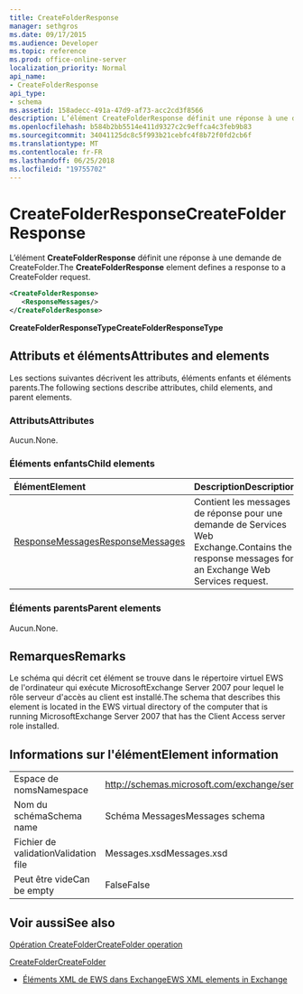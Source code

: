 ```yaml
---
title: CreateFolderResponse
manager: sethgros
ms.date: 09/17/2015
ms.audience: Developer
ms.topic: reference
ms.prod: office-online-server
localization_priority: Normal
api_name:
- CreateFolderResponse
api_type:
- schema
ms.assetid: 158adecc-491a-47d9-af73-acc2cd3f8566
description: L’élément CreateFolderResponse définit une réponse à une demande de CreateFolder.
ms.openlocfilehash: b584b2bb5514e411d9327c2c9effca4c3feb9b83
ms.sourcegitcommit: 34041125dc8c5f993b21cebfc4f8b72f0fd2cb6f
ms.translationtype: MT
ms.contentlocale: fr-FR
ms.lasthandoff: 06/25/2018
ms.locfileid: "19755702"
---
```

# <a name="createfolderresponse"></a><span data-ttu-id="7e28d-103">CreateFolderResponse</span><span class="sxs-lookup"><span data-stu-id="7e28d-103">CreateFolderResponse</span></span>

<span data-ttu-id="7e28d-104">L’élément **CreateFolderResponse** définit une réponse à une demande de CreateFolder.</span><span class="sxs-lookup"><span data-stu-id="7e28d-104">The **CreateFolderResponse** element defines a response to a CreateFolder request.</span></span> 
  
```xml
<CreateFolderResponse>
   <ResponseMessages/>
</CreateFolderResponse>
```

 <span data-ttu-id="7e28d-105">**CreateFolderResponseType**</span><span class="sxs-lookup"><span data-stu-id="7e28d-105">**CreateFolderResponseType**</span></span>
## <a name="attributes-and-elements"></a><span data-ttu-id="7e28d-106">Attributs et éléments</span><span class="sxs-lookup"><span data-stu-id="7e28d-106">Attributes and elements</span></span>

<span data-ttu-id="7e28d-107">Les sections suivantes décrivent les attributs, éléments enfants et éléments parents.</span><span class="sxs-lookup"><span data-stu-id="7e28d-107">The following sections describe attributes, child elements, and parent elements.</span></span>
  
### <a name="attributes"></a><span data-ttu-id="7e28d-108">Attributs</span><span class="sxs-lookup"><span data-stu-id="7e28d-108">Attributes</span></span>

<span data-ttu-id="7e28d-109">Aucun.</span><span class="sxs-lookup"><span data-stu-id="7e28d-109">None.</span></span>
  
### <a name="child-elements"></a><span data-ttu-id="7e28d-110">Éléments enfants</span><span class="sxs-lookup"><span data-stu-id="7e28d-110">Child elements</span></span>

|<span data-ttu-id="7e28d-111">**Élément**</span><span class="sxs-lookup"><span data-stu-id="7e28d-111">**Element**</span></span>|<span data-ttu-id="7e28d-112">**Description**</span><span class="sxs-lookup"><span data-stu-id="7e28d-112">**Description**</span></span>|
|:-----|:-----|
|[<span data-ttu-id="7e28d-113">ResponseMessages</span><span class="sxs-lookup"><span data-stu-id="7e28d-113">ResponseMessages</span></span>](responsemessages.md) <br/> |<span data-ttu-id="7e28d-114">Contient les messages de réponse pour une demande de Services Web Exchange.</span><span class="sxs-lookup"><span data-stu-id="7e28d-114">Contains the response messages for an Exchange Web Services request.</span></span>  <br/> |
   
### <a name="parent-elements"></a><span data-ttu-id="7e28d-115">Éléments parents</span><span class="sxs-lookup"><span data-stu-id="7e28d-115">Parent elements</span></span>

<span data-ttu-id="7e28d-116">Aucun.</span><span class="sxs-lookup"><span data-stu-id="7e28d-116">None.</span></span>
  
## <a name="remarks"></a><span data-ttu-id="7e28d-117">Remarques</span><span class="sxs-lookup"><span data-stu-id="7e28d-117">Remarks</span></span>

<span data-ttu-id="7e28d-118">Le schéma qui décrit cet élément se trouve dans le répertoire virtuel EWS de l'ordinateur qui exécute MicrosoftExchange Server 2007 pour lequel le rôle serveur d'accès au client est installé.</span><span class="sxs-lookup"><span data-stu-id="7e28d-118">The schema that describes this element is located in the EWS virtual directory of the computer that is running MicrosoftExchange Server 2007 that has the Client Access server role installed.</span></span>
  
## <a name="element-information"></a><span data-ttu-id="7e28d-119">Informations sur l'élément</span><span class="sxs-lookup"><span data-stu-id="7e28d-119">Element information</span></span>

|||
|:-----|:-----|
|<span data-ttu-id="7e28d-120">Espace de noms</span><span class="sxs-lookup"><span data-stu-id="7e28d-120">Namespace</span></span>  <br/> |http://schemas.microsoft.com/exchange/services/2006/messages  <br/> |
|<span data-ttu-id="7e28d-121">Nom du schéma</span><span class="sxs-lookup"><span data-stu-id="7e28d-121">Schema name</span></span>  <br/> |<span data-ttu-id="7e28d-122">Schéma Messages</span><span class="sxs-lookup"><span data-stu-id="7e28d-122">Messages schema</span></span>  <br/> |
|<span data-ttu-id="7e28d-123">Fichier de validation</span><span class="sxs-lookup"><span data-stu-id="7e28d-123">Validation file</span></span>  <br/> |<span data-ttu-id="7e28d-124">Messages.xsd</span><span class="sxs-lookup"><span data-stu-id="7e28d-124">Messages.xsd</span></span>  <br/> |
|<span data-ttu-id="7e28d-125">Peut être vide</span><span class="sxs-lookup"><span data-stu-id="7e28d-125">Can be empty</span></span>  <br/> |<span data-ttu-id="7e28d-126">False</span><span class="sxs-lookup"><span data-stu-id="7e28d-126">False</span></span>  <br/> |
   
## <a name="see-also"></a><span data-ttu-id="7e28d-127">Voir aussi</span><span class="sxs-lookup"><span data-stu-id="7e28d-127">See also</span></span>



[<span data-ttu-id="7e28d-128">Opération CreateFolder</span><span class="sxs-lookup"><span data-stu-id="7e28d-128">CreateFolder operation</span></span>](createfolder-operation.md)
  
[<span data-ttu-id="7e28d-129">CreateFolder</span><span class="sxs-lookup"><span data-stu-id="7e28d-129">CreateFolder</span></span>](createfolder.md)


- [<span data-ttu-id="7e28d-130">Éléments XML de EWS dans Exchange</span><span class="sxs-lookup"><span data-stu-id="7e28d-130">EWS XML elements in Exchange</span></span>](ews-xml-elements-in-exchange.md)

